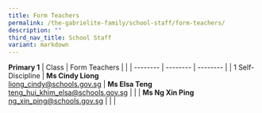 ```yaml
---
title: Form Teachers
permalink: /the-gabrielite-family/school-staff/form-teachers/
description: ""
third_nav_title: School Staff
variant: markdown
---
```

**Primary 1**
| Class | Form Teachers |  |
| -------- | -------- | -------- |
| 1 Self-Discipline    | **Ms Cindy Liong**<br>liong_cindy@schools.gov.sg     | **Ms Elsa Teng**<br>teng_hui_khim_elsa@schools.gov.sg |
| | **Ms Ng Xin Ping**<br>ng_xin_ping@schools.gov.sg | |
|